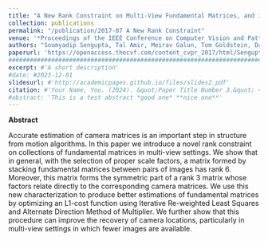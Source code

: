 ```yaml
---
title: "A New Rank Constraint on Multi-View Fundamental Matrices, and its Application to Camera Location Recovery"
collection: publications
permalink: "/publication/2017-07 A New Rank Constraint"
venue: '*Proceedings of the IEEE Conference on Computer Vision and Pattern Recognition* (CVPR 2017)'
authors: "Soumyadip Sengupta, Tal Amir, Meirav Galun, Tom Goldstein, David W. Jacobs, Amit Singer, Ronen Basri"
paperurl: 'https://openaccess.thecvf.com/content_cvpr_2017/html/Sengupta_A_New_Rank_CVPR_2017_paper.html'
###########################################################################################
excerpt: #'A short description'
#date: #2023-12-01
slidesurl: #'http://academicpages.github.io/files/slides2.pdf'
citation: #'Your Name, You. (2024). &quot;Paper Title Number 3.&quot; <i>GitHub Journal of Bugs</i>. 1(3).'
#abstract: 'This is a test abstract *good one* **nice one**'
---
```



**Abstract**

Accurate estimation of camera matrices is an important step in structure from motion algorithms. In this paper we introduce a novel rank constraint on collections of fundamental matrices in multi-view settings. We show that in general, with the selection of proper scale factors, a matrix formed by stacking fundamental matrices between pairs of images has rank 6. Moreover, this matrix forms the symmetric part of a rank 3 matrix whose factors relate directly to the corresponding camera matrices. We use this new characterization to produce better estimations of fundamental matrices by optimizing an L1-cost function using Iterative Re-weighted Least Squares and Alternate Direction Method of Multiplier. We further show that this procedure can improve the recovery of camera locations, particularly in multi-view settings in which fewer images are available.